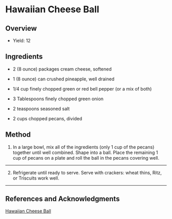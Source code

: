 # Hawaiian Cheese Ball

## Overview

- Yield: 12

## Ingredients

- 2 (8 ounce) packages cream cheese, softened

- 1 (8 ounce) can crushed pineapple, well drained

- 1/4 cup finely chopped green or red bell pepper (or a mix of both)

- 3 Tablespoons finely chopped green onion

- 2 teaspoons seasoned salt

- 2 cups chopped pecans, divided

## Method

1. In a large bowl, mix all of the ingredients (only 1 cup of the pecans) together until well combined. Shape into a ball. Place the remaining 1 cup of pecans on a plate and roll the ball in the pecans covering well.
---

2. Refrigerate until ready to serve. Serve with crackers: wheat thins, Ritz, or Triscuits work well.
---

## References and Acknowledgments

[Hawaiian Cheese Ball](https://www.the-girl-who-ate-everything.com/hawaiian-cheese-ball)

